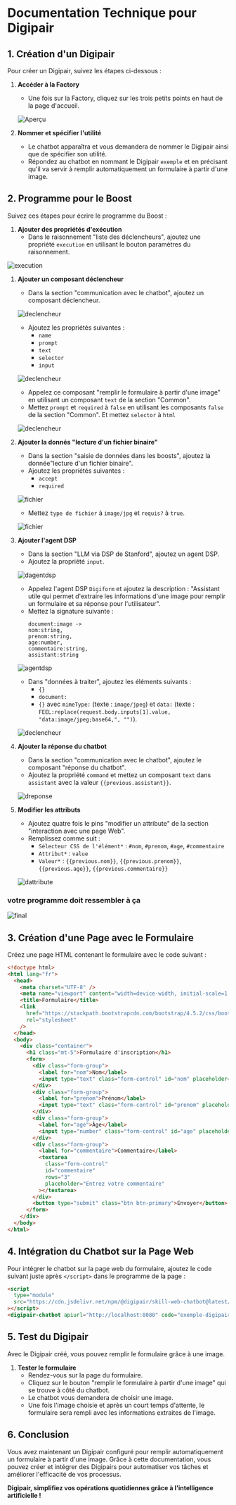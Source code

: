 # Documentation Technique pour Digipair

## 1. Création d'un Digipair

Pour créer un Digipair, suivez les étapes ci-dessous :

1. **Accéder à la Factory**

   - Une fois sur la Factory, cliquez sur les trois petits points en haut de la page d'accueil.

   ![Aperçu](./assets/screenshots/creation_digipair.png)

2. **Nommer et spécifier l'utilité**
   - Le chatbot apparaîtra et vous demandera de nommer le Digipair ainsi que de spécifier son utilité.
   - Répondez au chatbot en nommant le Digipair `exemple` et en précisant qu'il va servir à remplir automatiquement un formulaire à partir d'une image.

## 2. Programme pour le Boost

Suivez ces étapes pour écrire le programme du Boost :

1. **Ajouter des propriétés d'exécution**
   - Dans le raisonnement "liste des déclencheurs", ajoutez une propriété `execution` en utilisant le bouton paramètres du raisonnement.

![execution](./assets/screenshots/execution.png)

1. **Ajouter un composant déclencheur**

   - Dans la section "communication avec le chatbot", ajoutez un composant déclencheur.

   ![declencheur](./assets/screenshots/declencheur.png)

   - Ajoutez les propriétés suivantes :
     - `name`
     - `prompt`
     - `text`
     - `selector`
     - `input`

   ![declencheur](./assets/screenshots/declencheurbis.png)

   - Appelez ce composant "remplir le formulaire à partir d'une image" en utilisant un composant `text` de la section "Common".
   - Mettez `prompt` et `required` à `false` en utilisant les composants `false` de la section "Common". Et mettez `selector` à `html`

   ![declencheur](./assets/screenshots/declencheur_texte.png)

2. **Ajouter la donnés "lecture d'un fichier binaire"**

   - Dans la section "saisie de données dans les boosts", ajoutez la donnée"lecture d'un fichier binaire".
   - Ajoutez les propriétés suivantes :
     - `accept`
     - `required`

   ![fichier](./assets/screenshots/fichier_binaire_bis.png)

   - Mettez `type de fichier` à `image/jpg` et `requis?` à `true`.

   ![fichier](./assets/screenshots/fichier_binaire.png)

3. **Ajouter l'agent DSP**

   - Dans la section "LLM via DSP de Stanford", ajoutez un agent DSP.
   - Ajoutez la propriété `input`.

   ![dagentdsp](./assets/screenshots/agentdsp.png)

   - Appelez l'agent DSP `Digiform` et ajoutez la description : "Assistant utile qui permet d'extraire les informations d'une image pour remplir un formulaire et sa réponse pour l'utilisateur".
   - Mettez la signature suivante :
     ```
     document:image ->
     nom:string,
     prenom:string,
     age:number,
     commentaire:string,
     assistant:string
     ```

   ![agentdsp](./assets/screenshots/agent_dsp_texte.png)

   - Dans "données à traiter", ajoutez les éléments suivants :
     - `{}`
     - `document:`
     - `{}` avec `mimeType:` (texte : `image/jpeg`) et `data:` (texte : `FEEL:replace(request.body.inputs[1].value, "data:image/jpeg;base64,", "")`).

   ![declencheur](./assets/screenshots/donnees.png)

4. **Ajouter la réponse du chatbot**

   - Dans la section "communication avec le chatbot", ajoutez le composant "réponse du chatbot".
   - Ajoutez la propriété `command` et mettez un composant `text` dans `assistant` avec la valeur `{{previous.assistant}}`.

   ![dreponse](./assets/screenshots/reponse.png)

5. **Modifier les attributs**

   - Ajoutez quatre fois le pins "modifier un attribute" de la section "interaction avec une page Web".
   - Remplissez comme suit :
     - `Sélecteur CSS de l'élément*` : `#nom`, `#prenom`, `#age`, `#commentaire`
     - `Attribut*` : `value`
     - `Valeur*` : `{{previous.nom}}`, `{{previous.prenom}}`, `{{previous.age}}`, `{{previous.commentaire}}`

   ![dattribute](./assets/screenshots/attribute.png)

### votre programme doit ressembler à ça

![final](./assets/screenshots/final.png)

## 3. Création d'une Page avec le Formulaire

Créez une page HTML contenant le formulaire avec le code suivant :

```html
<!doctype html>
<html lang="fr">
  <head>
    <meta charset="UTF-8" />
    <meta name="viewport" content="width=device-width, initial-scale=1.0" />
    <title>Formulaire</title>
    <link
      href="https://stackpath.bootstrapcdn.com/bootstrap/4.5.2/css/bootstrap.min.css"
      rel="stylesheet"
    />
  </head>
  <body>
    <div class="container">
      <h1 class="mt-5">Formulaire d'inscription</h1>
      <form>
        <div class="form-group">
          <label for="nom">Nom</label>
          <input type="text" class="form-control" id="nom" placeholder="Entrez votre nom" />
        </div>
        <div class="form-group">
          <label for="prenom">Prénom</label>
          <input type="text" class="form-control" id="prenom" placeholder="Entrez votre prénom" />
        </div>
        <div class="form-group">
          <label for="age">Âge</label>
          <input type="number" class="form-control" id="age" placeholder="Entrez votre âge" />
        </div>
        <div class="form-group">
          <label for="commentaire">Commentaire</label>
          <textarea
            class="form-control"
            id="commentaire"
            rows="3"
            placeholder="Entrez votre commentaire"
          ></textarea>
        </div>
        <button type="submit" class="btn btn-primary">Envoyer</button>
      </form>
    </div>
  </body>
</html>
```

## 4. Intégration du Chatbot sur la Page Web

Pour intégrer le chatbot sur la page web du formulaire, ajoutez le code suivant juste après `</script>` dans le programme de la page :

```html
<script
  type="module"
  src="https://cdn.jsdelivr.net/npm/@digipair/skill-web-chatbot@latest/index.esm.js"
></script>
<digipair-chatbot apiurl="http://localhost:8080" code="exemple-digipaire"></digipair-chatbot>
```

## 5. Test du Digipair

Avec le Digipair créé, vous pouvez remplir le formulaire grâce à une image.

1. **Tester le formulaire**
   - Rendez-vous sur la page du formulaire.
   - Cliquez sur le bouton "remplir le formulaire à partir d'une image" qui se trouve à côté du chatbot.
   - Le chatbot vous demandera de choisir une image.
   - Une fois l'image choisie et après un court temps d'attente, le formulaire sera rempli avec les informations extraites de l'image.

## 6. Conclusion

Vous avez maintenant un Digipair configuré pour remplir automatiquement un formulaire à partir d'une image. Grâce à cette documentation, vous pouvez créer et intégrer des Digipairs pour automatiser vos tâches et améliorer l'efficacité de vos processus.

**Digipair, simplifiez vos opérations quotidiennes grâce à l'intelligence artificielle !**
